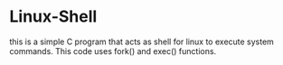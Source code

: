 # Linux-Shell
this is a simple C program that acts as shell for linux to execute system commands. This code uses fork() and exec() functions.
